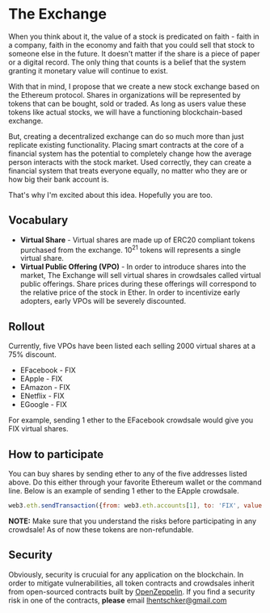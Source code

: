 # The Exchange
When you think about it, the value of a stock is predicated on faith - faith in a company, faith in the economy and faith that you could sell that stock to someone else in the future. It doesn't matter if the share is a piece of paper or a digital record. The only thing that counts is a belief that the system granting it monetary value will continue to exist.

With that in mind, I propose that we create a new stock exchange based on the Ethereum protocol. Shares in organizations will be represented by tokens that can be bought, sold or traded. As long as users value these tokens like actual stocks, we will have a functioning blockchain-based exchange.

But, creating a decentralized exchange can do so much more than just replicate existing functionality. Placing smart contracts at the core of a financial system has the potential to completely change how the average person interacts with the stock market. Used correctly, they can create a financial system that treats everyone equally, no matter who they are or how big their bank account is.

That's why I'm excited about this idea. Hopefully you are too.

## Vocabulary
* **Virtual Share** - Virtual shares are made up of ERC20 compliant tokens purchased from the exchange. 10<sup>21</sup>
 tokens will represents a single virtual share.
* **Virtual Public Offering (VPO)** - In order to introduce shares into the market, The Exchange will sell virtual shares in
crowdsales called virtual public offerings. Share prices during these offerings will correspond to the relative price of the stock in Ether. In order to incentivize early adopters, early VPOs will be severely discounted.

## Rollout
Currently, five VPOs have been listed each selling 2000 virtual shares at a 75% discount.
* EFacebook - FIX
* EApple - FIX
* EAmazon - FIX
* ENetflix - FIX
* EGoogle - FIX

For example, sending 1 ether to the EFacebook crowdsale would give you FIX virtual shares.

## How to participate
You can buy shares by sending ether to any of the five addresses listed above. Do this either through your favorite Ethereum wallet or the command line. Below is an example of sending 1 ether to the EApple
crowdsale.

```javascript
web3.eth.sendTransaction({from: web3.eth.accounts[1], to: 'FIX', value: web3.toWei(1, 'ether')})
```
**NOTE:** Make sure that you understand the risks before participating in any crowdsale! As of now these tokens are non-refundable.

## Security
Obviously, security is crucuial for any application on the blockchain. In order to mitigate vulnerabilities, all token contracts and crowdsales inherit from open-sourced contracts built by [OpenZeppelin](https://openzeppelin.org/). If you find a security risk in one of the contracts, **please** email lhentschker@gmail.com
